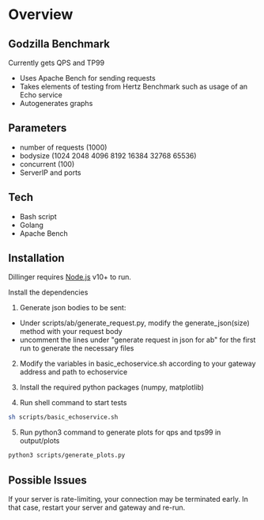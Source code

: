 # Overview
## Godzilla Benchmark

Currently gets QPS and TP99

- Uses Apache Bench for sending requests
- Takes elements of testing from Hertz Benchmark such as usage of an Echo service
- Autogenerates graphs

## Parameters

- number of requests (1000)
- bodysize (1024 2048 4096 8192 16384 32768 65536)
- concurrent (100)
- ServerIP and ports

## Tech

- Bash script
- Golang
- Apache Bench

## Installation

Dillinger requires [Node.js](https://nodejs.org/) v10+ to run.

Install the dependencies

1. Generate json bodies to be sent:
- Under scripts/ab/generate_request.py, modify the generate_json(size) method with your request body
- uncomment the lines under "generate request in json for ab" for the first run to generate the necessary files

2. Modify the variables in basic_echoservice.sh according to your gateway address and path to echoservice

3. Install the required python packages (numpy, matplotlib)

4. Run shell command to start tests
```sh
sh scripts/basic_echoservice.sh
```
5. Run python3 command to generate plots for qps and tps99 in output/plots
```sh
python3 scripts/generate_plots.py
```

## Possible Issues
If your server is rate-limiting, your connection may be terminated early. In that case, restart your server and gateway and re-run.




